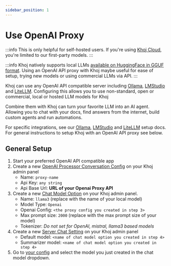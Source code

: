 ```yaml
---
sidebar_position: 1
---
```


# Use OpenAI Proxy
:::info
This is only helpful for self-hosted users. If you're using [Khoj Cloud](https://app.khoj.dev), you're limited to our first-party models.
:::

:::info
Khoj natively supports local LLMs [available on HuggingFace in GGUF format](https://huggingface.co/models?library=gguf). Using an OpenAI API proxy with Khoj maybe useful for ease of setup, trying new models or using commercial LLMs via API.
:::

Khoj can use any OpenAI API compatible server including [Ollama](/advanced/ollama), [LMStudio](/advanced/lmstudio) and [LiteLLM](/advanced/litellm).
Configuring this allows you to use non-standard, open or commercial, local or hosted LLM models for Khoj

Combine them with Khoj can turn your favorite LLM into an AI agent. Allowing you to chat with your docs, find answers from the internet, build custom agents and run automations.

For specific integrations, see our [Ollama](/advanced/ollama), [LMStudio](/advanced/lmstudio) and [LiteLLM](/advanced/litellm) setup docs. For general instructions to setup Khoj with an OpenAI API proxy see below.

## General Setup

1. Start your preferred OpenAI API compatible app
3. Create a new [OpenAI Processor Conversation Config](http://localhost:42110/server/admin/database/openaiprocessorconversationconfig/add) on your Khoj admin panel
   - Name: `proxy-name`
   - Api Key: `any string`
   - Api Base Url: **URL of your Openai Proxy API**
4. Create a new [Chat Model Option](http://localhost:42110/server/admin/database/chatmodeloptions/add) on your Khoj admin panel.
   - Name: `llama3` (replace with the name of your local model)
   - Model Type: `Openai`
   - Openai Config: `<the proxy config you created in step 3>`
   - Max prompt size: `2000` (replace with the max prompt size of your model)
   - Tokenizer: *Do not set for OpenAI, mistral, llama3 based models*
5. Create a new [Server Chat Setting](http://localhost:42110/server/admin/database/serverchatsettings/add/) on your Khoj admin panel
   - Default model: `<name of chat model option you created in step 4>`
   - Summarizer model: `<name of chat model option you created in step 4>`
6. Go to [your config](http://localhost:42110/configure) and select the model you just created in the chat model dropdown.
